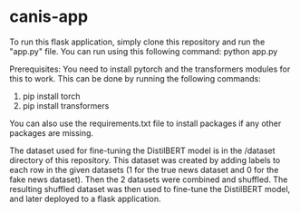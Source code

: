 # canis-app

To run this flask application, simply clone this repository and run the "app.py" file. You can run using this following command: python app.py

Prerequisites:
You need to install pytorch and the transformers modules for this to work. This can be done by running the following commands:
1. pip install torch
2. pip install transformers

You can also use the requirements.txt file to install packages if any other packages are missing.


The dataset used for fine-tuning the DistilBERT model is in the /dataset directory of this repository. This dataset was created by adding labels to each row in the given datasets (1 for the true news dataset and 0 for the fake news dataset). Then the 2 datasets were combined and shuffled. The resulting shuffled dataset was then used to fine-tune the DistilBERT model, and later deployed to a flask application.
